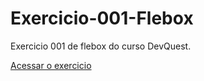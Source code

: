 # Exercicio-001-Flebox
Exercicio 001 de flebox do curso DevQuest.

<a href="https://ericrdgs.github.io/Exercicio-001-Flebox/"> Acessar o exercicio </a>
